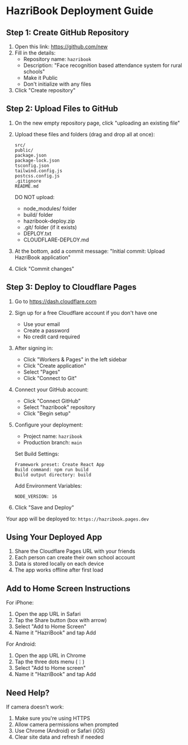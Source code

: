 # HazriBook Deployment Guide

## Step 1: Create GitHub Repository

1. Open this link: https://github.com/new
2. Fill in the details:
   - Repository name: `hazribook`
   - Description: "Face recognition based attendance system for rural schools"
   - Make it Public
   - Don't initialize with any files
3. Click "Create repository"

## Step 2: Upload Files to GitHub

1. On the new empty repository page, click "uploading an existing file"

2. Upload these files and folders (drag and drop all at once):
   ```
   src/
   public/
   package.json
   package-lock.json
   tsconfig.json
   tailwind.config.js
   postcss.config.js
   .gitignore
   README.md
   ```

   DO NOT upload:
   - node_modules/ folder
   - build/ folder
   - hazribook-deploy.zip
   - .git/ folder (if it exists)
   - DEPLOY.txt
   - CLOUDFLARE-DEPLOY.md

3. At the bottom, add a commit message:
   "Initial commit: Upload HazriBook application"

4. Click "Commit changes"

## Step 3: Deploy to Cloudflare Pages

1. Go to https://dash.cloudflare.com
2. Sign up for a free Cloudflare account if you don't have one
   - Use your email
   - Create a password
   - No credit card required

3. After signing in:
   - Click "Workers & Pages" in the left sidebar
   - Click "Create application"
   - Select "Pages"
   - Click "Connect to Git"

4. Connect your GitHub account:
   - Click "Connect GitHub"
   - Select "hazribook" repository
   - Click "Begin setup"

5. Configure your deployment:
   - Project name: `hazribook`
   - Production branch: `main`
   
   Set Build Settings:
   ```
   Framework preset: Create React App
   Build command: npm run build
   Build output directory: build
   ```

   Add Environment Variables:
   ```
   NODE_VERSION: 16
   ```

6. Click "Save and Deploy"

Your app will be deployed to: `https://hazribook.pages.dev`

## Using Your Deployed App

1. Share the Cloudflare Pages URL with your friends
2. Each person can create their own school account
3. Data is stored locally on each device
4. The app works offline after first load

## Add to Home Screen Instructions

For iPhone:
1. Open the app URL in Safari
2. Tap the Share button (box with arrow)
3. Select "Add to Home Screen"
4. Name it "HazriBook" and tap Add

For Android:
1. Open the app URL in Chrome
2. Tap the three dots menu (⋮)
3. Select "Add to Home screen"
4. Name it "HazriBook" and tap Add

## Need Help?

If camera doesn't work:
1. Make sure you're using HTTPS
2. Allow camera permissions when prompted
3. Use Chrome (Android) or Safari (iOS)
4. Clear site data and refresh if needed